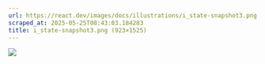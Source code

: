 ```yaml
---
url: https://react.dev/images/docs/illustrations/i_state-snapshot3.png
scraped_at: 2025-05-25T08:43:03.184283
title: i_state-snapshot3.png (923×1525)
---
```


![](https://react.dev/images/docs/illustrations/i_state-snapshot3.png)

